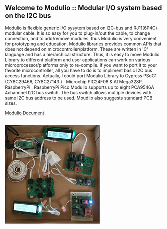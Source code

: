 ## Welcome to Modulio ::  Modular I/O system based on the I2C bus

Modulio is flexible generic I/O sysytem based on I2C-bus and RJ11(6P4C) modular cable.
It is so easy for you to plug-in/out the cable, to change connection, and to add/remove
modules, thus Modulio is very convenient for prototyping and education.
Modulio libraries provides common APIs that does not depend on microcontroller/platform.
These are written in 'C' language and has a hierarchical structure. Thus, it is easy to 
move Modulio Library to different platform and user applications can work on various 
microprocessor/platforms only to re-compile. If you want to port it to your favorite 
microcontroller, all you have to do is to impliment basic I2C bus access functions. Actually, I 
could port Modulio Library to Cypress PSoC1 (CY8C29466, CY8C27143 ） Microchip 
PIC24F08 & ATMega328P, RaspberryPi , RaspberryPi Pico
Modulio supports up to eight PCA9546A 4channnel I2C bus switch. The bus switch allows 
multiple devices with same I2C bus address to be used.
Moudlio also suggests standard PCB sizes.

[Modulio Document](./Modulio.pdf)<br><br>

![Modlio System example](./Modulio.jpg)
